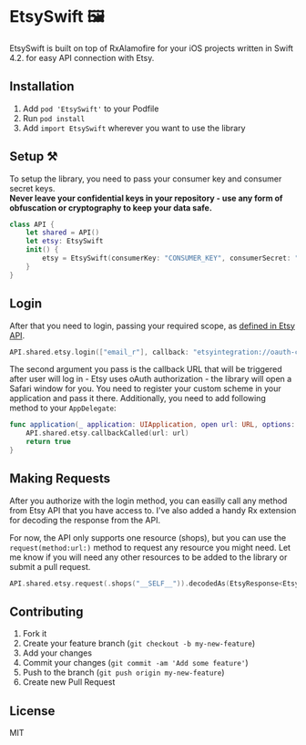 # EtsySwift 🖼

EtsySwift is built on top of RxAlamofire for your iOS projects written in Swift 4.2. for easy API connection with Etsy.

## Installation  
1. Add `pod 'EtsySwift'` to your Podfile
2. Run `pod install`
3. Add `import EtsySwift` wherever you want to use the library

## Setup ⚒
To setup the library, you need to pass your consumer key and consumer secret keys.  
**Never leave your confidential keys in your repository - use any form of obfuscation or cryptography to keep your data safe.**

```swift
class API {
    let shared = API()
    let etsy: EtsySwift
    init() {
        etsy = EtsySwift(consumerKey: "CONSUMER_KEY", consumerSecret: "CONSUMER_SECRET")
    }
}

```

## Login
After that you need to login, passing your required scope, as [defined in Etsy API](https://www.etsy.com/developers/documentation/getting_started/oauth#section_permission_scopes).

```swift
API.shared.etsy.login(["email_r"], callback: "etsyintegration://oauth-callback")
```

The second argument you pass is the callback URL that will be triggered after user will log in - Etsy uses oAuth authorization - the library will open a Safari window for you. You need to register your custom scheme in your application and pass it there.
Additionally, you need to add following method to your `AppDelegate`:

```swift
func application(_ application: UIApplication, open url: URL, options: [UIApplication.OpenURLOptionsKey: Any]) -> Bool {
    API.shared.etsy.callbackCalled(url: url)
    return true
}
```

## Making Requests
After you authorize with the login method, you can easilly call any method from Etsy API that you have access to. I've also added a handy Rx extension for decoding the response from the API.

For now, the API only supports one resource (shops), but you can use the `request(method:url:)` method to request any resource you might need.
Let me know if you will need any other resources to be added to the library or submit a pull request.

```swift
API.shared.etsy.request(.shops("__SELF__")).decodedAs(EtsyResponse<EtsyShop>.self)
```

## Contributing

1. Fork it
2. Create your feature branch (`git checkout -b my-new-feature`)
3. Add your changes
4. Commit your changes (`git commit -am 'Add some feature'`)
5. Push to the branch (`git push origin my-new-feature`)
6. Create new Pull Request

## License
MIT



